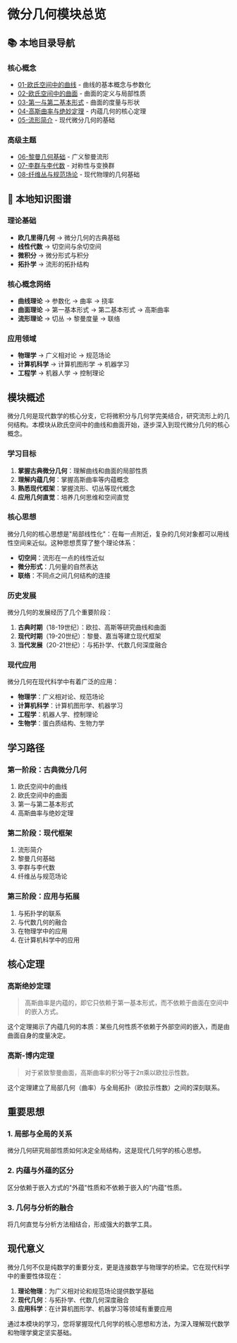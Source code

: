 # 微分几何模块总览

## 📚 本地目录导航

### 核心概念

- [01-欧氏空间中的曲线](./01-欧氏空间中的曲线.md) - 曲线的基本概念与参数化
- [02-欧氏空间中的曲面](./02-欧氏空间中的曲面.md) - 曲面的定义与局部性质
- [03-第一与第二基本形式](./03-第一与第二基本形式.md) - 曲面的度量与形状
- [04-高斯曲率与绝妙定理](./04-高斯曲率与绝妙定理.md) - 内蕴几何的核心定理
- [05-流形简介](./05-流形简介.md) - 现代微分几何的基础

### 高级主题

- [06-黎曼几何基础](./06-黎曼几何基础.md) - 广义黎曼流形
- [07-李群与李代数](./07-李群与李代数.md) - 对称性与变换群
- [08-纤维丛与规范场论](./08-纤维丛与规范场论.md) - 现代物理的几何基础

## 🧠 本地知识图谱

### 理论基础

- **欧几里得几何** → 微分几何的古典基础
- **线性代数** → 切空间与余切空间
- **微积分** → 微分形式与积分
- **拓扑学** → 流形的拓扑结构

### 核心概念网络

- **曲线理论** → 参数化 → 曲率 → 挠率
- **曲面理论** → 第一基本形式 → 第二基本形式 → 高斯曲率
- **流形理论** → 切丛 → 黎曼度量 → 联络

### 应用领域

- **物理学** → 广义相对论 → 规范场论
- **计算机科学** → 计算机图形学 → 机器学习
- **工程学** → 机器人学 → 控制理论

## 模块概述

微分几何是现代数学的核心分支，它将微积分与几何学完美结合，研究流形上的几何结构。本模块从欧氏空间中的曲线和曲面开始，逐步深入到现代微分几何的核心概念。

### 学习目标

1. **掌握古典微分几何**：理解曲线和曲面的局部性质
2. **理解内蕴几何**：掌握高斯曲率等内蕴概念
3. **熟悉现代框架**：掌握流形、切丛等现代概念
4. **应用几何直觉**：培养几何思维和空间直觉

### 核心思想

微分几何的核心思想是"局部线性化"：在每一点附近，复杂的几何对象都可以用线性空间来近似。这种思想贯穿了整个理论体系：

- **切空间**：流形在一点的线性近似
- **微分形式**：几何量的自然表达
- **联络**：不同点之间几何结构的连接

### 历史发展

微分几何的发展经历了几个重要阶段：

1. **古典时期**（18-19世纪）：欧拉、高斯等研究曲线和曲面
2. **现代时期**（19-20世纪）：黎曼、嘉当等建立现代框架
3. **当代发展**（20-21世纪）：与拓扑学、代数几何深度融合

### 现代应用

微分几何在现代科学中有着广泛的应用：

- **物理学**：广义相对论、规范场论
- **计算机科学**：计算机图形学、机器学习
- **工程学**：机器人学、控制理论
- **生物学**：蛋白质结构、生物力学

## 学习路径

### 第一阶段：古典微分几何

1. 欧氏空间中的曲线
2. 欧氏空间中的曲面
3. 第一与第二基本形式
4. 高斯曲率与绝妙定理

### 第二阶段：现代框架

1. 流形简介
2. 黎曼几何基础
3. 李群与李代数
4. 纤维丛与规范场论

### 第三阶段：应用与拓展

1. 与拓扑学的联系
2. 与代数几何的融合
3. 在物理学中的应用
4. 在计算机科学中的应用

## 核心定理

### 高斯绝妙定理
>
> 高斯曲率是内蕴的，即它只依赖于第一基本形式，而不依赖于曲面在空间中的嵌入方式。

这个定理揭示了内蕴几何的本质：某些几何性质不依赖于外部空间的嵌入，而是由曲面自身的度量决定。

### 高斯-博内定理
>
> 对于紧致黎曼曲面，高斯曲率的积分等于2π乘以欧拉示性数。

这个定理建立了局部几何（曲率）与全局拓扑（欧拉示性数）之间的深刻联系。

## 重要思想

### 1. 局部与全局的关系

微分几何研究局部性质如何决定全局结构，这是现代几何学的核心思想。

### 2. 内蕴与外蕴的区分

区分依赖于嵌入方式的"外蕴"性质和不依赖于嵌入的"内蕴"性质。

### 3. 几何与分析的融合

将几何直觉与分析方法相结合，形成强大的数学工具。

## 现代意义

微分几何不仅是纯数学的重要分支，更是连接数学与物理学的桥梁。它在现代科学中的重要性体现在：

1. **理论物理**：为广义相对论和规范场论提供数学基础
2. **现代几何**：与拓扑学、代数几何深度融合
3. **应用科学**：在计算机图形学、机器学习等领域有重要应用

通过本模块的学习，您将掌握现代几何学的核心思想和方法，为深入理解现代数学和物理学奠定坚实基础。
